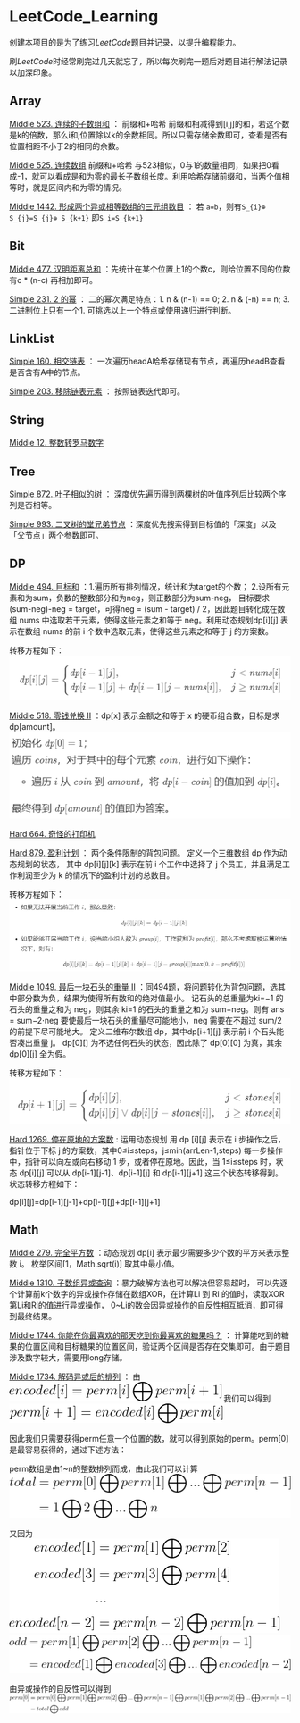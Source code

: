 # LeetCode_Learning
创建本项目的是为了练习*LeetCode*题目并记录，以提升编程能力。

刷*LeetCode*时经常刷完过几天就忘了，所以每次刷完一题后对题目进行解法记录以加深印象。
## Array
[Middle 523. 连续的子数组和](https://leetcode-cn.com/problems/continuous-subarray-sum/) ： 前缀和+哈希  前缀和相减得到[i,j]的和，若这个数是k的倍数，那么i和j位置除以k的余数相同。所以只需存储余数即可，查看是否有位置相距不小于2的相同的余数。

[Middle 525. 连续数组](https://leetcode-cn.com/problems/contiguous-array/) 前缀和+哈希  与523相似，0与1的数量相同，如果把0看成-1，就可以看成是和为零的最长子数组长度。利用哈希存储前缀和，当两个值相等时，就是区间内和为零的情况。

[Middle 1442. 形成两个异或相等数组的三元组数目](https://leetcode-cn.com/problems/count-triplets-that-can-form-two-arrays-of-equal-xor/) ：
若 `a=b`，则有`S_{i}⊕ S_{j}=S_{j}⊕ S_{k+1}` 即`S_i=S_{k+1}`
## Bit
[Middle 477. 汉明距离总和](https://leetcode-cn.com/problems/total-hamming-distance) ：先统计在某个位置上1的个数c，则给位置不同的位数有c * (n-c) 再相加即可。

[Simple 231. 2 的幂](https://leetcode-cn.com/problems/power-of-two/) ： 二的幂次满足特点：1. n & (n-1) == 0; 2. n & (-n) == n; 3. 二进制位上只有一个1.   可挑选以上一个特点或使用递归进行判断。
## LinkList
[Simple 160. 相交链表](https://leetcode-cn.com/problems/intersection-of-two-linked-lists/) ： 一次遍历headA哈希存储现有节点，再遍历headB查看是否含有A中的节点。

[Simple 203. 移除链表元素](https://leetcode-cn.com/problems/remove-linked-list-elements/) ： 按照链表迭代即可。
## String
[Middle 12. 整数转罗马数字](https://leetcode-cn.com/problems/integer-to-roman)

## Tree
[Simple 872. 叶子相似的树](https://leetcode-cn.com/problems/leaf-similar-trees) ：
深度优先遍历得到两棵树的叶值序列后比较两个序列是否相等。

[Simple 993. 二叉树的堂兄弟节点](https://leetcode-cn.com/problems/cousins-in-binary-tree) ：深度优先搜索得到目标值的「深度」以及「父节点」两个参数即可。
## DP
[Middle 494. 目标和](https://leetcode-cn.com/problems/target-sum/) ：1.遍历所有排列情况，统计和为target的个数； 2.设所有元素和为sum，负数的整数部分和为neg，则正数部分为sum-neg，
目标要求(sum-neg)-neg = target，可得neg = (sum - target) / 2，因此题目转化成在数组 nums 中选取若干元素，使得这些元素之和等于 neg。利用动态规划dp[i][j] 表示在数组 nums 的前 i 个数中选取元素，使得这些元素之和等于 j 的方案数。

转移方程如下：![image](pics/Problem_494/Problem_494.png)

[Middle 518. 零钱兑换 II](https://leetcode-cn.com/problems/coin-change-2/) ：dp[x] 表示金额之和等于 x 的硬币组合数，目标是求 dp[amount]。
![image](pics/Problem_518/Problem_518.png)

[Hard 664. 奇怪的打印机](https://leetcode-cn.com/problems/strange-printer)

[Hard 879. 盈利计划](https://leetcode-cn.com/problems/profitable-schemes/) ： 两个条件限制的背包问题。 定义一个三维数组 dp 作为动态规划的状态，
其中 dp[i][j][k] 表示在前 i 个工作中选择了 j 个员工，并且满足工作利润至少为 k 的情况下的盈利计划的总数目。

转移方程如下：![image](pics/Problem_879/Problem_879.png)

[Middle 1049. 最后一块石头的重量 II](https://leetcode-cn.com/problems/last-stone-weight-ii/) ：同494题，将问题转化为背包问题，选其中部分数为负，结果为使得所有数和的绝对值最小。
记石头的总重量为ki=−1 的石头的重量之和为 neg，则其余 ki=1 的石头的重量之和为 sum−neg。则有 ans = sum−2⋅neg 要使最后一块石头的重量尽可能地小，neg 需要在不超过 sum/2 的前提下尽可能地大。
定义二维布尔数组 dp，其中dp[i+1][j] 表示前 i 个石头能否凑出重量 j。 dp[0][] 为不选任何石头的状态，因此除了 dp[0][0] 为真，其余 dp[0][j] 全为假。

转移方程如下：![image](pics/Problem_1049/Problem_1049.png)


[Hard 1269. 停在原地的方案数](https://leetcode-cn.com/problems/number-of-ways-to-stay-in-the-same-place-after-some-steps) :
运用动态规划 用 dp [i][j] 表示在 i 步操作之后，指针位于下标 j 的方案数，其中0≤i≤steps，j≤min(arrLen-1,steps)
每一步操作中，指针可以向左或向右移动 1 步，或者停在原地。因此，当 1≤i≤steps 时，状态 dp[i][j] 可以从 dp[i-1][j-1]、dp[i-1][j] 和 dp[i-1][j+1] 这三个状态转移得到。状态转移方程如下：

dp[i][j]=dp[i-1][j-1]+dp[i-1][j]+dp[i-1][j+1]


## Math
[Middle 279. 完全平方数](https://leetcode-cn.com/problems/perfect-squares/solution/) ：动态规划 dp[i] 表示最少需要多少个数的平方来表示整数 i。 枚举区间[1，Math.sqrt(i)] 取其中最小值。

[Middle 1310. 子数组异或查询](https://leetcode-cn.com/problems/decode-xored-permutation) ：暴力破解方法也可以解决但容易超时，
可以先逐个计算前k个数字的异或操作存储在数组XOR，在计算Li 到 Ri 的值时，读取XOR第Li和Ri的值进行异或操作，
0~Li的数会因异或操作的自反性相互抵消，即可得到最终结果。

[Middle 1744. 你能在你最喜欢的那天吃到你最喜欢的糖果吗？](https://leetcode-cn.com/problems/can-you-eat-your-favorite-candy-on-your-favorite-day/) ： 计算能吃到的糖果的位置区间和目标糖果的位置区间，验证两个区间是否存在交集即可。由于题目涉及数字较大，需要用long存储。

[Middle 1734. 解码异或后的排列](https://leetcode-cn.com/problems/decode-xored-permutation) ：
由 ![image](pics/Problem_1734/Problem_1734_1.gif) 我们可以得到 ![image](pics/Problem_1734/Problem_1734_2.gif)

因此我们只需要获得perm任意一个位置的数，就可以得到原始的perm。perm[0]是最容易获得的，通过下述方法：

perm数组是由1~n的整数排列而成，由此我们可以计算 ![image](pics/Problem_1734/Problem_1734_3.gif)

又因为
![image](pics/Problem_1734/Problem_1734_4.gif)
![image](pics/Problem_1734/Problem_1734_5.gif)

由异或操作的自反性可以得到
![image](pics/Problem_1734/Problem_1734_6.gif)
